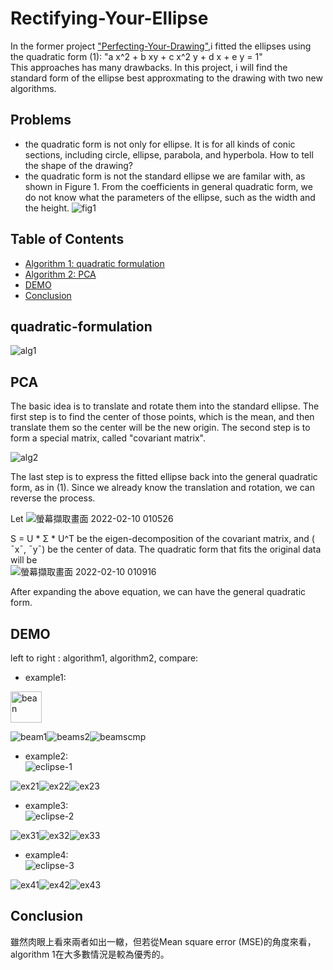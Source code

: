 # Rectifying-Your-Ellipse
In the former project ["Perfecting-Your-Drawing"](https://github.com/CSYangHsu/Perfecting-Your-Drawing),i fitted the ellipses using the quadratic form (1): "a x^2 + b xy + c x^2 y + d x + e y = 1"   
This approaches has many drawbacks. In this project, i will find the standard form of the ellipse best approxmating to the drawing with two new algorithms. 

## Problems
- the quadratic form is not only for ellipse. It is for all kinds of conic sections, including circle, ellipse, parabola, and hyperbola. How to tell the shape of the drawing? 
- the quadratic form is not the standard ellipse we are familar with, as shown in Figure 1. From the coefficients in general quadratic form, we do not know what the parameters of the ellipse, such as the width and the height.
![fig1](https://user-images.githubusercontent.com/86723888/153245803-e36aa976-436e-48ef-80dd-c977fc2742ba.png)

## Table of Contents
* [Algorithm 1: quadratic formulation](#quadratic-formulation)
* [Algorithm 2: PCA](#PCA)
* [DEMO](#DEMO)
* [Conclusion](#Conclusion)

## quadratic-formulation
![alg1](https://user-images.githubusercontent.com/86723888/153251265-cc20161d-68c7-4a1b-a09b-884f7100fbe8.png)  

  
  
## PCA
The basic idea is to translate and rotate them into the standard ellipse. The first step is to find the center of those points, which is the mean, and then translate them so the center will be the new origin. The second step is to form a special matrix, called "covariant matrix".  

![alg2](https://user-images.githubusercontent.com/86723888/153251384-212ebb0c-2a33-44bb-8754-0a7be3a7aabd.png)

The last step is to express the fitted ellipse back into the general quadratic
form, as in (1). Since we already know the translation and rotation, we can
reverse the process.  
  
Let ![螢幕擷取畫面 2022-02-10 010526](https://user-images.githubusercontent.com/86723888/153252115-2915e2f9-218f-4e9f-b137-5b39efdb9407.png)  

S = U * Σ * U^T  be the eigen-decomposition of the covariant matrix, and ( ¯x¯, ¯y¯) be
the center of data. The quadratic form that fits the original data will be  
![螢幕擷取畫面 2022-02-10 010916](https://user-images.githubusercontent.com/86723888/153252789-9cb88326-ffa2-41e3-842a-a342f653e2a1.png)  

After expanding the above equation, we can have the general quadratic form.
  
  
  
## DEMO
left to right : algorithm1, algorithm2, compare:  

- example1:  
<img width="50" alt="bean" src="https://user-images.githubusercontent.com/86723888/153259615-04a469ec-aead-4091-8f96-0161f942fcaa.png">     
  
  
![beam1](https://user-images.githubusercontent.com/86723888/153259724-355241fe-49f8-42bf-a79e-1b3ee29a80a2.png)![beams2](https://user-images.githubusercontent.com/86723888/153259820-65cd9f69-7ea3-4a20-b9f9-3b9b143733f1.png)![beamscmp](https://user-images.githubusercontent.com/86723888/153261158-56d7245e-09a6-40a4-b69d-8077f3326ed6.png)







- example2:  
![eclipse-1](https://user-images.githubusercontent.com/86723888/153258073-e2b36170-25c8-4d86-ae45-030328637a9d.png)
  

![ex21](https://user-images.githubusercontent.com/86723888/153261704-cbf4dc42-a410-48c4-82f1-d82a84819c9c.png)![ex22](https://user-images.githubusercontent.com/86723888/153261698-a12e3356-0ac7-4543-b7e4-ae2e8582f222.png)![ex23](https://user-images.githubusercontent.com/86723888/153261703-c06f8c66-176d-48fa-bb43-78032ac57b53.png)






- example3:  
![eclipse-2](https://user-images.githubusercontent.com/86723888/153258150-f02953db-b1fc-4c35-9e66-e5ef944e2688.png)  

![ex31](https://user-images.githubusercontent.com/86723888/153263236-0f8631c1-4898-4be4-bf4f-b6a60f3ed576.png)![ex32](https://user-images.githubusercontent.com/86723888/153263248-3a4cb99a-27e6-40e2-8197-19e8ccc92d58.png)![ex33](https://user-images.githubusercontent.com/86723888/153263263-b532266f-42fc-4349-994b-c18e9cbdd76b.png)  





- example4:  
![eclipse-3](https://user-images.githubusercontent.com/86723888/153258173-14bd076d-6693-4890-a252-10754af41d9b.png)  

![ex41](https://user-images.githubusercontent.com/86723888/153263459-dc522633-6bd4-4b09-829f-65d5af6908b0.png)![ex42](https://user-images.githubusercontent.com/86723888/153263502-a184cc91-c208-4deb-b4d4-0cdd57bcac63.png)![ex43](https://user-images.githubusercontent.com/86723888/153263511-f7f02bd2-68b5-4d04-908a-7955bcfa5939.png)  


## Conclusion
雖然肉眼上看來兩者如出一轍，但若從Mean square error (MSE)的角度來看，algorithm 1在大多數情況是較為優秀的。



